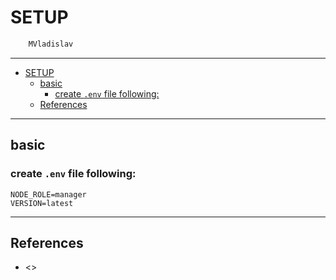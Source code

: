 # SETUP

```sh
    MVladislav
```

---

- [SETUP](#setup)
  - [basic](#basic)
    - [create `.env` file following:](#create-env-file-following)
  - [References](#references)

---

## basic

### create `.env` file following:

```env
NODE_ROLE=manager
VERSION=latest
```

---

## References

- <>

